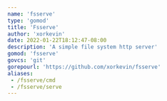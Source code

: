 ```yaml
---
name: 'fsserve'
type: 'gomod'
title: 'Fsserve'
author: 'xorkevin'
date: 2022-01-22T18:12:47-08:00
description: 'A simple file system http server'
gomod: 'fsserve'
govcs: 'git'
gorepourl: 'https://github.com/xorkevin/fsserve'
aliases:
 - /fsserve/cmd
 - /fsserve/serve
---
```

